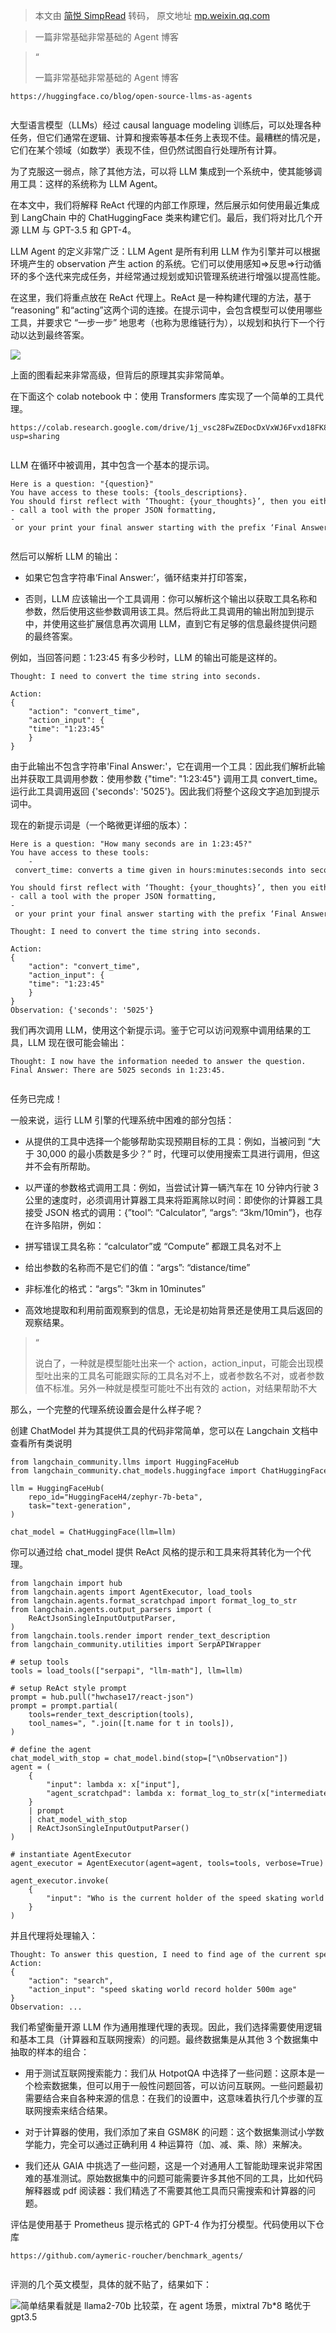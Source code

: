 > 本文由 [简悦 SimpRead](http://ksria.com/simpread/) 转码， 原文地址 [mp.weixin.qq.com](https://mp.weixin.qq.com/s?__biz=MzkyOTU5NzY1Mw==&mid=2247485235&idx=1&sn=4bf46467a1b79e6bdd6b6e8fe1fbb855&chksm=c2065689f571df9f0c804aae7a88ce46c3f80d4eed709284135950501efa1d40c872f2af1930&mpshare=1&scene=1&srcid=0201zThtATVr83EFSnTH77Gw&sharer_shareinfo=02789a475a0120b6205148342b8d3e48&sharer_shareinfo_first=02789a475a0120b6205148342b8d3e48#rd)

> 一篇非常基础非常基础的 Agent 博客

> “
> 
> 一篇非常基础非常基础的 Agent 博客

```
https://huggingface.co/blog/open-source-llms-as-agents


```

大型语言模型（LLMs）经过 causal language modeling 训练后，可以处理各种任务，但它们通常在逻辑、计算和搜索等基本任务上表现不佳。最糟糕的情况是，它们在某个领域（如数学）表现不佳，但仍然试图自行处理所有计算。

为了克服这一弱点，除了其他方法，可以将 LLM 集成到一个系统中，使其能够调用工具：这样的系统称为 LLM Agent。

在本文中，我们将解释 ReAct 代理的内部工作原理，然后展示如何使用最近集成到 LangChain 中的 ChatHuggingFace 类来构建它们。最后，我们将对比几个开源 LLM 与 GPT-3.5 和 GPT-4。

LLM Agent 的定义非常广泛：LLM Agent 是所有利用 LLM 作为引擎并可以根据环境产生的 observation 产生 action 的系统。它们可以使用感知⇒反思⇒行动循环的多个迭代来完成任务，并经常通过规划或知识管理系统进行增强以提高性能。

在这里，我们将重点放在 ReAct 代理上。ReAct 是一种构建代理的方法，基于 “reasoning” 和“acting”这两个词的连接。在提示词中，会包含模型可以使用哪些工具，并要求它 “一步一步” 地思考（也称为思维链行为），以规划和执行下一个行动以达到最终答案。

![](https://mmbiz.qpic.cn/mmbiz_png/4d6kn6AwWwzw6Z47UaykelVPSO4Da11NibuBm40uciczKdHwUf1SMavj0YEuNUCib5BaTTfTkTa1joSnjxKlUDZUg/640?wx_fmt=png&from=appmsg)

上面的图看起来非常高级，但背后的原理其实非常简单。

在下面这个 colab notebook 中：使用 Transformers 库实现了一个简单的工具代理。

```
https://colab.research.google.com/drive/1j_vsc28FwZEDocDxVxWJ6Fvxd18FK8Gl?usp=sharing


```

LLM 在循环中被调用，其中包含一个基本的提示词。

```
Here is a question: "{question}" 
You have access to these tools: {tools_descriptions}. 
You should first reflect with ‘Thought: {your_thoughts}’, then you either:
- call a tool with the proper JSON formatting,
- or your print your final answer starting with the prefix ‘Final Answer:’


```

然后可以解析 LLM 的输出：

*   如果它包含字符串‘Final Answer:’，循环结束并打印答案，
    
*   否则，LLM 应该输出一个工具调用：你可以解析这个输出以获取工具名称和参数，然后使用这些参数调用该工具。然后将此工具调用的输出附加到提示中，并使用这些扩展信息再次调用 LLM，直到它有足够的信息最终提供问题的最终答案。
    

例如，当回答问题：1:23:45 有多少秒时，LLM 的输出可能是这样的。

```
Thought: I need to convert the time string into seconds.

Action:
{
    "action": "convert_time",
    "action_input": {
    "time": "1:23:45"
    }
}

```

由于此输出不包含字符串'Final Answer:'，它在调用一个工具：因此我们解析此输出并获取工具调用参数：使用参数 {"time": "1:23:45"} 调用工具 convert_time。运行此工具调用返回 {'seconds': '5025'}。因此我们将整个这段文字追加到提示词中。

现在的新提示词是（一个略微更详细的版本）：

```
Here is a question: "How many seconds are in 1:23:45?"
You have access to these tools:
    - convert_time: converts a time given in hours:minutes:seconds into seconds.

You should first reflect with ‘Thought: {your_thoughts}’, then you either:
- call a tool with the proper JSON formatting,
- or your print your final answer starting with the prefix ‘Final Answer:’

Thought: I need to convert the time string into seconds.

Action:
{
    "action": "convert_time",
    "action_input": {
    "time": "1:23:45"
    }
}
Observation: {'seconds': '5025'}

```

我们再次调用 LLM，使用这个新提示词。鉴于它可以访问观察中调用结果的工具，LLM 现在很可能会输出：

```
Thought: I now have the information needed to answer the question.
Final Answer: There are 5025 seconds in 1:23:45.


```

任务已完成！

一般来说，运行 LLM 引擎的代理系统中困难的部分包括：

*   从提供的工具中选择一个能够帮助实现预期目标的工具：例如，当被问到 “大于 30,000 的最小质数是多少？” 时，代理可以使用搜索工具进行调用，但这并不会有所帮助。
    
*   以严谨的参数格式调用工具：例如，当尝试计算一辆汽车在 10 分钟内行驶 3 公里的速度时，必须调用计算器工具来将距离除以时间：即使你的计算器工具接受 JSON 格式的调用：{”tool”: “Calculator”, “args”: “3km/10min”}，也存在许多陷阱，例如：
    

*   拼写错误工具名称：“calculator”或 “Compute” 都跟工具名对不上
    
*   给出参数的名称而不是它们的值：“args”: “distance/time”
    
*   非标准化的格式：“args”: "3km in 10minutes”
    

*   高效地提取和利用前面观察到的信息，无论是初始背景还是使用工具后返回的观察结果。
    

> “
> 
> 说白了，一种就是模型能吐出来一个 action，action_input，可能会出现模型吐出来的工具名可能跟实际的工具名对不上，或者参数名不对，或者参数值不标准。另外一种就是模型可能吐不出有效的 action，对结果帮助不大

那么，一个完整的代理系统设置会是什么样子呢？

创建 ChatModel 并为其提供工具的代码非常简单，您可以在 Langchain 文档中查看所有类说明

```
from langchain_community.llms import HuggingFaceHub
from langchain_community.chat_models.huggingface import ChatHuggingFace

llm = HuggingFaceHub(
    repo_id="HuggingFaceH4/zephyr-7b-beta",
    task="text-generation",
)

chat_model = ChatHuggingFace(llm=llm)

```

你可以通过给 chat_model 提供 ReAct 风格的提示和工具来将其转化为一个代理。

```
from langchain import hub
from langchain.agents import AgentExecutor, load_tools
from langchain.agents.format_scratchpad import format_log_to_str
from langchain.agents.output_parsers import (
    ReActJsonSingleInputOutputParser,
)
from langchain.tools.render import render_text_description
from langchain_community.utilities import SerpAPIWrapper

# setup tools
tools = load_tools(["serpapi", "llm-math"], llm=llm)

# setup ReAct style prompt
prompt = hub.pull("hwchase17/react-json")
prompt = prompt.partial(
    tools=render_text_description(tools),
    tool_names=", ".join([t.name for t in tools]),
)

# define the agent
chat_model_with_stop = chat_model.bind(stop=["\nObservation"])
agent = (
    {
        "input": lambda x: x["input"],
        "agent_scratchpad": lambda x: format_log_to_str(x["intermediate_steps"]),
    }
    | prompt
    | chat_model_with_stop
    | ReActJsonSingleInputOutputParser()
)

# instantiate AgentExecutor
agent_executor = AgentExecutor(agent=agent, tools=tools, verbose=True)

agent_executor.invoke(
    {
        "input": "Who is the current holder of the speed skating world record on 500 meters? What is her current age raised to the 0.43 power?"
    }
)

```

并且代理将处理输入：

```
Thought: To answer this question, I need to find age of the current speedskating world record holder.  I will use the search tool to find this information.
Action:
{
    "action": "search",
    "action_input": "speed skating world record holder 500m age"
}
Observation: ...

```

我们希望衡量开源 LLM 作为通用推理代理的表现。因此，我们选择需要使用逻辑和基本工具（计算器和互联网搜索）的问题。最终数据集是从其他 3 个数据集中抽取的样本的组合：

*   用于测试互联网搜索能力：我们从 HotpotQA 中选择了一些问题：这原本是一个检索数据集，但可以用于一般性问题回答，可以访问互联网。一些问题最初需要结合来自各种来源的信息：在我们的设置中，这意味着执行几个步骤的互联网搜索来结合结果。
    
*   对于计算器的使用，我们添加了来自 GSM8K 的问题：这个数据集测试小学数学能力，完全可以通过正确利用 4 种运算符（加、减、乘、除）来解决。
    
*   我们还从 GAIA 中挑选了一些问题，这是一个对通用人工智能助理来说非常困难的基准测试。原始数据集中的问题可能需要许多其他不同的工具，比如代码解释器或 pdf 阅读器：我们精选了不需要其他工具而只需搜索和计算器的问题。
    

评估是使用基于 Prometheus 提示格式的 GPT-4 作为打分模型。代码使用以下仓库

```
https://github.com/aymeric-roucher/benchmark_agents/


```

评测的几个英文模型，具体的就不贴了，结果如下：

![](https://mmbiz.qpic.cn/mmbiz_png/4d6kn6AwWwzw6Z47UaykelVPSO4Da11NCpuJlQrJ3pNCXDyHJLPIKBYVjdtsIjm5ZVMe1dcTicRqbclKkNbZl1g/640?wx_fmt=png&from=appmsg)简单结果看就是 llama2-70b 比较菜，在 agent 场景，mixtral 7b*8 略优于 gpt3.5